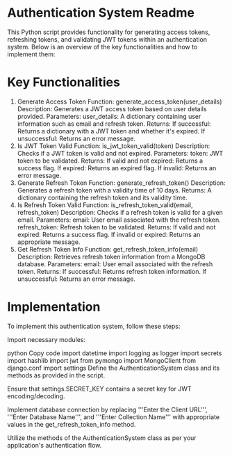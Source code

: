 # Authentication System Readme
This Python script provides functionality for generating access tokens, refreshing tokens, and validating JWT tokens within an authentication system. Below is an overview of the key functionalities and how to implement them:

# Key Functionalities
1. Generate Access Token
Function: generate_access_token(user_details)
Description: Generates a JWT access token based on user details provided.
Parameters:
user_details: A dictionary containing user information such as email and refresh token.
Returns:
If successful: Returns a dictionary with a JWT token and whether it's expired.
If unsuccessful: Returns an error message.
2. Is JWT Token Valid
Function: is_jwt_token_valid(token)
Description: Checks if a JWT token is valid and not expired.
Parameters:
token: JWT token to be validated.
Returns:
If valid and not expired: Returns a success flag.
If expired: Returns an expired flag.
If invalid: Returns an error message.
3. Generate Refresh Token
Function: generate_refresh_token()
Description: Generates a refresh token with a validity time of 10 days.
Returns:
A dictionary containing the refresh token and its validity time.
4. Is Refresh Token Valid
Function: is_refresh_token_valid(email, refresh_token)
Description: Checks if a refresh token is valid for a given email.
Parameters:
email: User email associated with the refresh token.
refresh_token: Refresh token to be validated.
Returns:
If valid and not expired: Returns a success flag.
If invalid or expired: Returns an appropriate message.
5. Get Refresh Token Info
Function: get_refresh_token_info(email)
Description: Retrieves refresh token information from a MongoDB database.
Parameters:
email: User email associated with the refresh token.
Returns:
If successful: Returns refresh token information.
If unsuccessful: Returns an error message.
# Implementation
To implement this authentication system, follow these steps:

Import necessary modules:

python
Copy code
import datetime
import logging as logger
import secrets
import hashlib
import jwt
from pymongo import MongoClient
from django.conf import settings
Define the AuthenticationSystem class and its methods as provided in the script.

Ensure that settings.SECRET_KEY contains a secret key for JWT encoding/decoding.

Implement database connection by replacing '''Enter the Client URL''', '''Enter Database Name''', and '''Enter Collection Name''' with appropriate values in the get_refresh_token_info method.

Utilize the methods of the AuthenticationSystem class as per your application's authentication flow.
